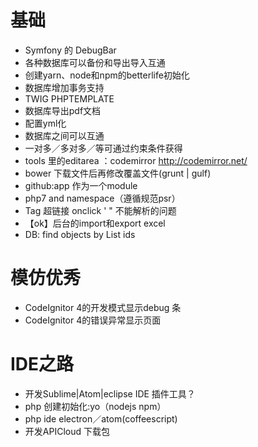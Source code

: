 
# 基础

  - Symfony 的 DebugBar
  - 各种数据库可以备份和导出导入互通
  - 创建yarn、node和npm的betterlife初始化
  - 数据库增加事务支持
  - TWIG PHPTEMPLATE
  - 数据库导出pdf文档
  - 配置yml化
  - 数据库之间可以互通
  - 一对多／多对多／等可通过约束条件获得
  - tools 里的editarea ：codemirror  http://codemirror.net/
  - bower 下载文件后再修改覆盖文件(grunt | gulf)
  - github:app 作为一个module
  - php7 and namespace（遵循规范psr）
  - Tag 超链接  onclick ' " 不能解析的问题
  - 【ok】后台的import和export excel
  - DB: find objects by List ids

# 模仿优秀

  - CodeIgnitor 4的开发模式显示debug 条
  - CodeIgnitor 4的错误异常显示页面


# IDE之路

  - 开发Sublime|Atom|eclipse IDE 插件工具？
  - php 创建初始化:yo（nodejs npm）
  - php ide electron／atom(coffeescript)
  - 开发APICloud 下载包
